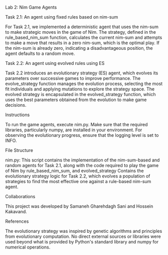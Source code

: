 Lab 2: Nim Game Agents

Task 2.1: An agent using fixed rules based on nim-sum

For Task 2.1, we implemented a deterministic agent that uses the nim-sum to make strategic moves in the game of Nim. The strategy, defined in the rule_based_nim_sum function, calculates the current nim-sum and attempts to make a move that results in a zero nim-sum, which is the optimal play. If the nim-sum is already zero, indicating a disadvantageous position, the agent defaults to a random move.

Task 2.2: An agent using evolved rules using ES

Task 2.2 introduces an evolutionary strategy (ES) agent, which evolves its parameters over successive games to improve performance. The evolve_strategy function manages the evolution process, selecting the most fit individuals and applying mutations to explore the strategy space. The evolved strategy is encapsulated in the evolved_strategy function, which uses the best parameters obtained from the evolution to make game decisions.

Instructions

To run the game agents, execute nim.py. Make sure that the required libraries, particularly numpy, are installed in your environment. For observing the evolutionary progress, ensure that the logging level is set to INFO.

File Structure

nim.py: This script contains the implementation of the nim-sum-based and random agents for Task 2.1, along with the code required to play the game of Nim by rule_based_nim_sum, and evolved_strategy
Contains the evolutionary strategy logic for Task 2.2, which evolves a population of strategies to find the most effective one against a rule-based nim-sum agent.

Collaborations

This project was developed by Samaneh Gharehdagh Sani and Hossein Kakavand.

References

The evolutionary strategy was inspired by genetic algorithms and principles from evolutionary computation. No direct external sources or libraries were used beyond what is provided by Python's standard library and numpy for numerical operations.

